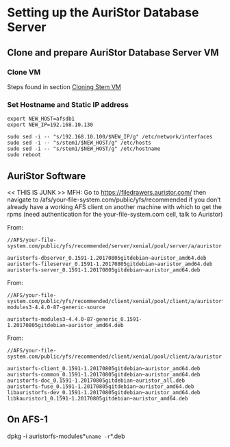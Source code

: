 # Setting up the AuriStor Database Server

## Clone and prepare AuriStor Database Server VM

### Clone VM 
Steps found in section [Cloning Stem VM](cloningStemVM.md)

### Set Hostname and Static IP address

```
export NEW_HOST=afsdb1
export NEW_IP=192.168.10.130

sudo sed -i -- "s/192.168.10.100/$NEW_IP/g" /etc/network/interfaces
sudo sed -i -- "s/stem1/$NEW_HOST/g" /etc/hosts
sudo sed -i -- "s/stem1/$NEW_HOST/g" /etc/hostname
sudo reboot
```

## AuriStor Software 

<< THIS IS JUNK >> MFH: Go to https://filedrawers.auristor.com/ then navigate to /afs/your-file-system.com/public/yfs/recommended  if you don’t already have a working AFS client on another machine with which to get the rpms (need authentication for the your-file-system.com cell, talk to Auristor)

From: 
```
//AFS/your-file-system.com/public/yfs/recommended/server/xenial/pool/server/a/auristor

auristorfs-dbserver_0.1591-1.20170805gitdebian~auristor_amd64.deb
auristorfs-fileserver_0.1591-1.20170805gitdebian~auristor_amd64.deb
auristorfs-server_0.1591-1.20170805gitdebian~auristor_amd64.deb
```
From:
```
//AFS/your-file-system.com/public/yfs/recommended/client/xenial/pool/client/a/auristorfs-modules3-4.4.0-87-generic-source

auristorfs-modules3-4.4.0-87-generic_0.1591-1.20170805gitdebian~auristor_amd64.deb
```

From:
```
//AFS/your-file-system.com/public/yfs/recommended/client/xenial/pool/client/a/auristor

auristorfs-client_0.1591-1.20170805gitdebian~auristor_amd64.deb
auristorfs-common_0.1591-1.20170805gitdebian~auristor_amd64.deb
auristorfs-doc_0.1591-1.20170805gitdebian~auristor_all.deb
auristorfs-fuse_0.1591-1.20170805gitdebian~auristor_amd64.deb
libauristorfs-dev_0.1591-1.20170805gitdebian~auristor_amd64.deb
libkauristor1_0.1591-1.20170805gitdebian~auristor_amd64.deb
```

## On AFS-1 

dpkg -i auristorfs-modules*`uname -r`*.deb
<!--stackedit_data:
eyJoaXN0b3J5IjpbNjU5MDg0NjU4XX0=
-->